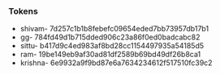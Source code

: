 ### Tokens

* shivam- 7d257c1b1b8febefc09654eded7bb73957db17b1
* gg- 784fd49d1b715dded906c23a86f0ed0badcabc82
* sittu- b417d9c4ed983af8bd28cc1154497935a54185d5
* ram- 19be149eb9af30ad81df2589b69bd49df26b8ca1
* krishna- 6e9932a9f9bd87e6a7634234612f517510fc39c2